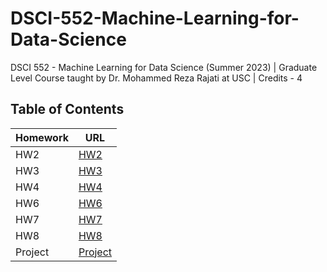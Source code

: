 # DSCI-552-Machine-Learning-for-Data-Science
DSCI 552 - Machine Learning for Data Science (Summer 2023) | Graduate Level Course taught by Dr. Mohammed Reza Rajati at USC | Credits - 4

## Table of Contents

| Homework | URL                |
| -------- | ------------------ |
| HW2      | [HW2](HW-2)         |
| HW3      | [HW3](HW-3)         |
| HW4      | [HW4](HW-4)         |
| HW6      | [HW6](HW-6)         |
| HW7      | [HW7](HW-7)         |
| HW8      | [HW8](HW-8)         |
| Project  | [Project](project) |
